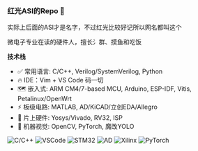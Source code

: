### 红光ASl的Repo 🥺

实际上后面的ASl才是名字，不过红光比较好记所以网名都叫这个

微电子专业在读的硬件人，擅长氵群、摸鱼和吃饭

**技术栈**
* ✅ 常用语言: C/C++, Verilog/SystemVerilog, Python 
* 🔥 IDE：Vim + VS Code 码一切 
* 🗺 嵌入式: ARM CM4/7-based MCU, Arduino, ESP-IDF, Vitis, Petalinux/OpenWrt 
* ⚡ 板级电路: MATLAB, AD/KiCAD/立创EDA/Allegro 
* 🚀 片上硬件: Yosys/Vivado, RV32, ISP 
* 🤖 机器视觉: OpenCV, PyTorch, 魔改YOLO 

![C/C++](https://img.shields.io/badge/-C/C++-D6604A?style=flat-square&logo=c)
![VSCode](https://img.shields.io/badge/-VS%20Code-007ACC?style=flat-square&logo=visual-studio-code)
![STM32](https://img.shields.io/badge/-STM32-03234B?style=flat-square&logo=STMicroelectronics)
![AD](https://img.shields.io/badge/-Altium%20Designer-black?style=flat-square&logo=Altium%20Designer)
![Xilinx](https://img.shields.io/badge/-Xilinx-E01F27?style=flat-square&logo=Xilinx)
![PyTorch](https://img.shields.io/badge/-PyTorch-white?style=flat-square&logo=PyTorch)

